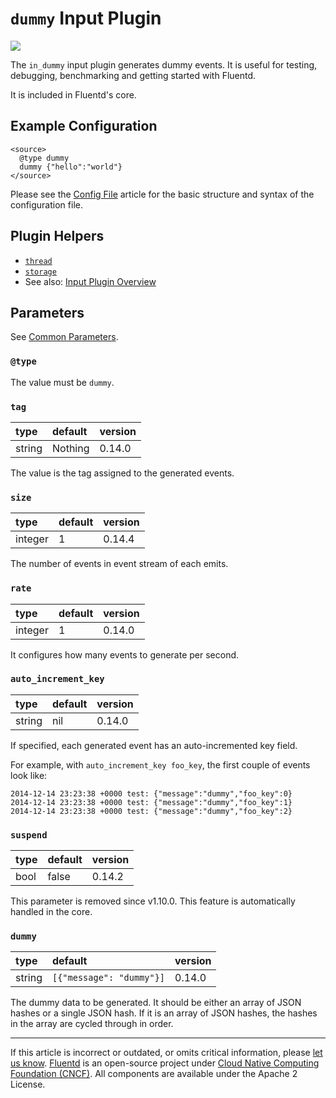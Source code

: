 # `dummy` Input Plugin

![](/images/plugins/input/dummy.png)

The `in_dummy` input plugin generates dummy events. It is useful for
testing, debugging, benchmarking and getting started with Fluentd.

It is included in Fluentd's core.


## Example Configuration

```
<source>
  @type dummy
  dummy {"hello":"world"}
</source>
```

Please see the [Config File](/configuration/config-file.md) article for the basic
structure and syntax of the configuration file.


## Plugin Helpers

-   [`thread`](/developer/api-plugin-helper-thread.md)
-   [`storage`](/developer/api-plugin-helper-storage.md)
-   See also: [Input Plugin Overview](/plugins/input/README.md)


## Parameters

See [Common Parameters](/configuration/plugin-common-parameters.md).

### `@type`

The value must be `dummy`.


### `tag`

| type   | default | version |
|:-------|:--------|:--------|
| string | Nothing | 0.14.0  |

The value is the tag assigned to the generated events.


### `size`

| type    | default | version |
|:--------|:--------|:--------|
| integer | 1       | 0.14.4  |

The number of events in event stream of each emits.


### `rate`

| type    | default | version |
|:--------|:--------|:--------|
| integer | 1       | 0.14.0  |

It configures how many events to generate per second.


### `auto_increment_key`

| type   | default | version |
|:-------|:--------|:--------|
| string | nil     | 0.14.0  |

If specified, each generated event has an auto-incremented key field.

For example, with `auto_increment_key foo_key`, the first couple of
events look like:

```
2014-12-14 23:23:38 +0000 test: {"message":"dummy","foo_key":0}
2014-12-14 23:23:38 +0000 test: {"message":"dummy","foo_key":1}
2014-12-14 23:23:38 +0000 test: {"message":"dummy","foo_key":2}
```


### `suspend`

| type | default | version |
|:-----|:--------|:--------|
| bool | false   | 0.14.2  |

This parameter is removed since v1.10.0. This feature is automatically handled in the core.


### `dummy`

| type   | default                  | version |
|:-------|:-------------------------|:--------|
| string | `[{"message": "dummy"}]` | 0.14.0  |

The dummy data to be generated. It should be either an array of JSON
hashes or a single JSON hash. If it is an array of JSON hashes, the
hashes in the array are cycled through in order.


------------------------------------------------------------------------

If this article is incorrect or outdated, or omits critical information, please
[let us know](https://github.com/fluent/fluentd-docs-gitbook/issues?state=open).
[Fluentd](http://www.fluentd.org/) is an open-source project under [Cloud Native
Computing Foundation (CNCF)](https://cncf.io/). All components are available
under the Apache 2 License.
